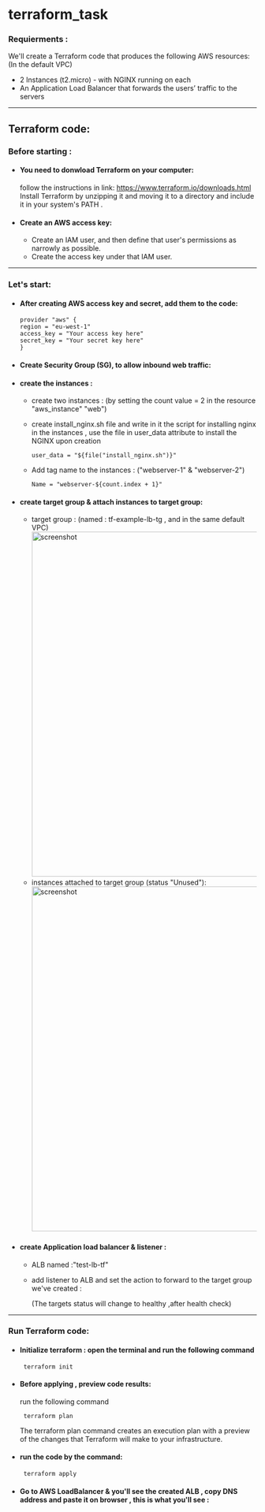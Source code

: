 # terraform_task



### Requierments :
We'll create a Terraform code that produces the following AWS resources:
(In the default VPC)
- 2 Instances (t2.micro) - with NGINX running on each
- An Application Load Balancer that forwards the users’ traffic to the servers



_______________________________________________

## Terraform code:

### Before starting : 

- #### You need to donwload Terraform on your computer: 
 
  follow the instructions in link: https://www.terraform.io/downloads.html 
  Install Terraform by unzipping it and moving it to a directory and include it in your system's PATH .
  
- #### Create an AWS access key:

  - Create an IAM user, and then define that user's permissions as narrowly as possible.
  - Create the access key under that IAM user.

_______________________________________________


### Let's start: 

- #### After creating AWS access key and secret, add them to the code:
  ```
  provider "aws" {
  region = "eu-west-1"
  access_key = "Your access key here" 
  secret_key = "Your secret key here"
  }
  ```
- #### Create Security Group (SG), to allow inbound web traffic:

  

- #### create the instances :

  - create two instances : (by setting the count value = 2 in the resource "aws_instance" "web") 

  - create install_nginx.sh file and write in it the script for installing nginx in the instances ,  use the file in user_data attribute to install the NGINX upon creation
    
      ```
      user_data = "${file("install_nginx.sh")}"
      ```
   - Add tag name to the instances : ("webserver-1" & "webserver-2")
    
      ```
      Name = "webserver-${count.index + 1}"
      ```
    
   
    
- #### create target group & attach instances to target group:
  - target group : (named : tf-example-lb-tg , and in the same default VPC)
    <img width="700" alt="screenshot" src="screenshots/tf-tg.png">
  - instances attached to target group  (status "Unused"): 
    <img width="700" alt="screenshot" src="screenshots/tf-targets-0.png">
  
- #### create Application load balancer &  listener :
  - ALB named :"test-lb-tf" 
  
    
  
  - add listener to ALB and set the action to forward to the target group we've created :
  
    (The targets status will change to healthy ,after health check)
    
    


_______________________________________________

### Run Terraform code:

- #### Initialize terraform : open the terminal and run the following command

   ```
    terraform init
   ```
- #### Before applying , preview code results:

   run the following command

   ```
    terraform plan
   ```
  The terraform plan command creates an execution plan with a preview of the changes that Terraform will make to your infrastructure.
  
- #### run the code by the command:
  
   ```
    terraform apply
   ```
 
 - #### Go to AWS LoadBalancer & you'll see the created ALB , copy DNS address and paste it on browser , this is what you'll see :
 
  

   
  
  
